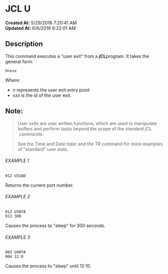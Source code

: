 # JCL U

**Created At:** 5/29/2018 7:20:41 AM  
**Updated At:** 6/6/2019 8:22:01 AM  


## Description 

This command executes a "user exit" from a **jCL**program. It takes the general form:

```
Unxxx
```

Where:

- n represents the user exit entry point
- xxx is the id of the user exit.




## Note: 


> User exits are user written functions, which are used to manipulate buffers and perform tasks beyond the scope of the standard jCL  commands.
> 
> See the Time and Date topic and the TR command for more examples of "standard" user exits.




###### EXAMPLE 1

```
012 U31AD
```

Returns the current port number.



###### EXAMPLE 2

```
012 U307A
013 300
```

Causes the process to "sleep" for 300 seconds.



###### EXAMPLE 3

```
003 U407A
004 12:0
```

Causes the process to "sleep" until 12:10.




